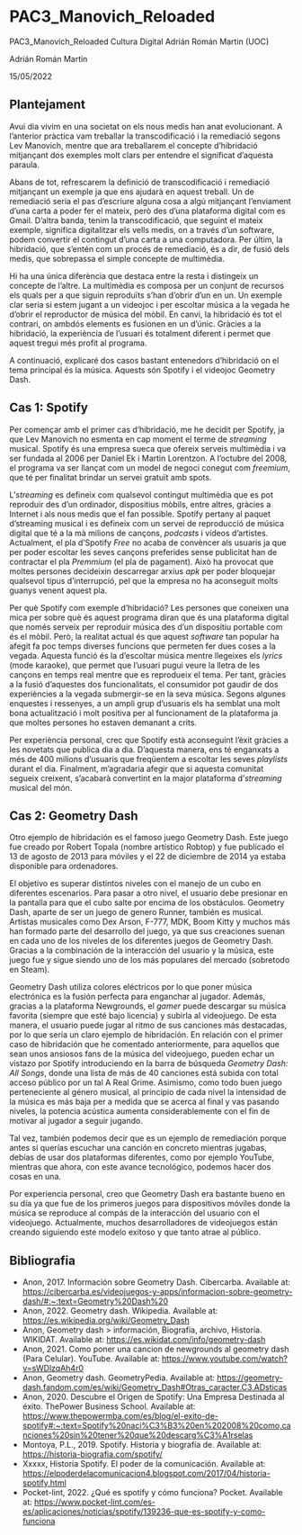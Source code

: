 # PAC3_Manovich_Reloaded
PAC3_Manovich_Reloaded Cultura Digital Adrián Román Martin (UOC)

Adrián Román Martin

15/05/2022

## Plantejament
Avui dia vivim en una societat on els nous medis han anat evolucionant. A l’anterior pràctica vam treballar la transcodificació i la remediació segons Lev Manovich, mentre que ara treballarem el concepte d’hibridació mitjançant dos exemples molt clars per entendre el significat d’aquesta paraula.

Abans de tot, refrescarem la definició de transcodificació i remediació mitjançant un exemple ja que ens ajudarà en aquest treball. Un de remediació seria el pas d’escriure alguna cosa a algú mitjançant l’enviament d’una carta a poder fer el mateix, però des d’una plataforma digital com es Gmail. D’altra banda, tenim la transcodificació, que seguint el mateix exemple, significa digitalitzar els vells medis, on a través d’un software, podem convertir el contingut d’una carta a una computadora. Per últim, la hibridació, que s’entén com un procés de remediació, és a dir, de fusió dels medis, que sobrepassa el simple concepte de multimèdia.

Hi ha una única diferència que destaca entre la resta i distingeix un concepte de l’altre. La multimèdia es composa per un conjunt de recursos els quals per a que siguin reproduïts s’han d’obrir d’un en un. Un exemple clar seria si estem jugant a un videojoc i per escoltar música a la vegada he d’obrir el reproductor de música del mòbil. En canvi, la hibridació és tot el contrari, on ambdós elements es fusionen en un d’únic. Gràcies a la hibridació, la experiència de l’usuari és totalment diferent i permet que aquest tregui més profit al programa.

A continuació, explicaré dos casos bastant entenedors d’hibridació on el tema principal és la música. Aquests són Spotify i el videojoc Geometry Dash.


## Cas 1: Spotify
Per començar amb el primer cas d’hibridació, me he decidit per Spotify, ja que Lev Manovich no esmenta en cap moment el terme de *streaming* musical. Spotify és una empresa sueca que ofereix serveis multimèdia i va ser fundada al 2006 per Daniel Ek i Martin Lorentzon. A l’octubre del 2008, el programa va ser llançat com un model de negoci conegut com *freemium*, que té per finalitat brindar un servei gratuït amb spots.

L’*streaming* es defineix com qualsevol contingut multimèdia que es pot reproduir des d’un ordinador, dispositius mòbils, entre altres, gràcies a Internet i als nous medis que el fan possible. Spotify pertany al paquet d’streaming musical i es defineix com un servei de reproducció de música digital que té a la mà milions de cançons, *podcasts* i vídeos d’artistes. Actualment, el pla d’Spotify *Free* no acaba de convèncer als usuaris ja que per poder escoltar les seves cançons preferides sense publicitat han de contractar el pla *Premmium* (el pla de pagament). Això ha provocat que moltes persones decideixin descarregar arxius *apk* per poder bloquejar qualsevol tipus d’interrupció, pel que la empresa no ha aconseguit molts guanys venent aquest pla.

Per què Spotify com exemple d’hibridació? Les persones que coneixen una mica per sobre què és aquest programa diran que és una plataforma digital que només serveix per reproduir música des d’un dispositiu portable com és el mòbil. Però, la realitat actual és que aquest *software* tan popular ha afegit fa poc temps diverses funcions que permeten fer dues coses a la vegada. Aquesta funció és la d’escoltar música mentre llegeixes els *lyrics* (mode karaoke), que permet que l’usuari pugui veure la lletra de les cançons en temps real mentre que es reprodueix el tema. Per tant, gràcies a la fusió d’aquestes dos funcionalitats, el consumidor pot gaudir de dos experiències a la vegada submergir-se en la seva música. Segons algunes enquestes i ressenyes, a un ampli grup d’usuaris els ha semblat una molt bona actualització i molt positiva per al funcionament de la plataforma ja que moltes persones ho estaven demanant a crits.

Per experiència personal, crec que Spotify està aconseguint l’èxit gràcies a les novetats que publica dia a dia. D’aquesta manera, ens té enganxats a més de 400 milions d’usuaris que freqüentem a escoltar les seves *playlists* durant el dia. Finalment, m’agradaria afegir que si aquesta comunitat segueix creixent, s’acabarà convertint en la major plataforma d’*streaming* musical del món.

## Cas 2: Geometry Dash
Otro ejemplo de hibridación es el famoso juego Geometry Dash. Este juego fue creado por Robert Topala (nombre artístico Robtop) y fue publicado el 13 de agosto de 2013 para móviles y el 22 de diciembre de 2014 ya estaba disponible para ordenadores.


El objetivo es superar distintos niveles con el manejo de un cubo en diferentes escenarios. Para pasar a otro nivel, el usuario debe presionar en la pantalla para que el cubo salte por encima de los obstáculos. Geometry Dash, aparte de ser un juego de genero Runner, también es musical. Artistas musicales como Dex Arson, F-777, MDK, Boom Kitty y muchos más han formado parte del desarrollo del juego, ya que sus creaciones suenan en cada uno de los niveles de los diferentes juegos de Geometry Dash. Gracias a la combinación de la interacción del usuario y la música, este juego fue y sigue siendo uno de los más populares del mercado (sobretodo en Steam).


Geometry Dash utiliza colores eléctricos por lo que poner música electrónica es la fusión perfecta para enganchar al jugador. Además, gracias a la plataforma Newgrounds, el *gamer* puede descargar su música favorita (siempre que esté bajo licencia) y subirla al videojuego. De esta manera, el usuario puede jugar al ritmo de sus canciones más destacadas, por lo que sería un claro ejemplo de hibridación. En relación con el primer caso de hibridación que he comentado anteriormente, para aquellos que sean unos ansiosos fans de la música del videojuego, pueden echar un vistazo por Spotify introduciendo en la barra de búsqueda *Geometry Dash: All Songs*, donde una lista de más de 40 canciones está subida con total acceso público por un tal A Real Grime. Asimismo, como todo buen juego perteneciente al género musical, al principio de cada nivel la intensidad de la música es más baja per a medida que se acerca al final y vas pasando niveles, la potencia acústica aumenta considerablemente con el fin de motivar al jugador a seguir jugando.


Tal vez, también podemos decir que es un ejemplo de remediación porque antes si querías escuchar una canción en concreto mientras jugabas, debías de usar dos plataformas diferentes, como por ejemplo YouTube, mientras que ahora, con este avance tecnológico, podemos hacer dos cosas en una.

Por experiencia personal, creo que Geometry Dash era bastante bueno en su día ya que fue de los primeros juegos para dispositivos móviles donde la música se reproduce al compás de la interacción del usuario con el videojuego. Actualmente, muchos desarrolladores de videojuegos están creando siguiendo este modelo exitoso y que tanto atrae al público.


## Bibliografia
* Anon, 2017. Información sobre Geometry Dash. Cibercarba. Available at: https://cibercarba.es/videojuegos-y-apps/informacion-sobre-geometry-dash/#:~:text=Geometry%20Dash%20
* Anon, 2022. Geometry dash. Wikipedia. Available at: https://es.wikipedia.org/wiki/Geometry_Dash
* Anon, Geometry dash &gt; información, Biografia, archivo, Historia. WIKIDAT. Available at: https://es.wikidat.com/info/geometry-dash
* Anon, 2021. Como poner una cancion de newgrounds al geometry dash (Para Celular). YouTube. Available at: https://www.youtube.com/watch?v=sWDlzqAh4r0
* Anon, Geometry dash. GeometryPedia. Available at: https://geometry-dash.fandom.com/es/wiki/Geometry_Dash#Otras_caracter.C3.ADsticas
* Anon, 2020. Descubre el Origen de Spotify: Una Empresa Destinada al éxito. ThePower Business School. Available at: https://www.thepowermba.com/es/blog/el-exito-de-spotify#:~:text=Spotify%20naci%C3%B3%20en%202008%20como,canciones%20sin%20tener%20que%20descarg%C3%A1rselas
* Montoya, P.L., 2019. Spotify. Historia y biografía de. Available at: https://historia-biografia.com/spotify/
* Xxxxx, Historia Spotify. El poder de la comunicación. Available at: https://elpoderdelacomunicacion4.blogspot.com/2017/04/historia-spotify.html
* Pocket-lint, 2022. ¿Qué es spotify y cómo funciona? Pocket. Available at: https://www.pocket-lint.com/es-es/aplicaciones/noticias/spotify/139236-que-es-spotify-y-como-funciona
